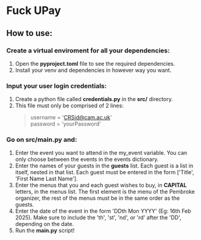 # Fuck UPay

## How to use:

### Create a virtual enviroment for all your dependencies:
1. Open the **pyproject.toml** file to see the required dependencies.
2. Install your venv and dependencies in however way you want.

### Input your user login credentials:
1. Create a python file called **credentials.py** in the **src/** directory.
2. This file must only be comprised of 2 lines:
    > username = 'CRSid@cam.ac.uk' <br>
    > password = 'yourPassword'


### Go on src/main.py and:
1. Enter the event you want to attend in the my_event variable. You can only choose between the events in the events dictionary.
2. Enter the names of your guests in the **guests** list. Each guest is a list in itself, nested in that list. Each guest must be entered in the form ['Title', 'First Name Last Name'].
3. Enter the menus that you and each guest wishes to buy, in **CAPITAL** letters, in the menus list. The first element is the menu of the Pembroke organizer, the rest of the menus must be in the same order as the guests.
4. Enter the date of the event in the form 'DDth Mon YYYY' (Eg: 16th Feb 2025). Make sure to include the 'th', 'st', 'nd', or 'rd' after the 'DD', depending on the date.
5. Run the **main.py** script!